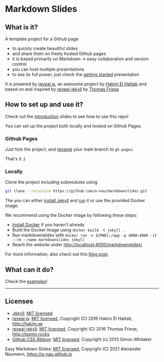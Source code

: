 # Markdown Slides

## What is it?

A template project for a Github page

- to quickly create beautiful slides
- and share them on freely hosted Github pages
- it is based primarily on Markdown &rarr; easy collaboration and version control
- you can host multiple presentations
- to see its full power, just check the [getting started](https://a-nau.github.io/markdownslides/getting_started) presentation

It is powered by [reveal.js](https://revealjs.com/), an awesome project by [Hakim El Hattab](https://twitter.com/hakimel) and based on and inspired by [reveal-jekyll](https://github.com/tasmo/reveal-jekyll) by [Thomas Friese](https://twitter.com/_tasmo)

## How to set up and use it?

Check out the [introduction](https://a-nau.github.io/markdownslides/getting_started#/02_intro) slides to see how to use this repo!

You can set up the project both locally and hosted on Github Pages.

### Github Pages

Just fork the project, and [rename](https://docs.github.com/en/github/administering-a-repository/managing-branches-in-your-repository/renaming-a-branch) your main branch to `gh-pages`.

That's it :)

### Locally

Clone the project including submodules using

```bash
git clone --recursive https://github.com/a-nau/markdownslides.git
```

The you can either [install Jekyll](https://jekyllrb.com/docs/installation/) and [run](https://jekyllrb.com/docs/usage/) it or use the provided Docker image.

We recommend using the Docker image by following these steps:

- [Install Docker](https://docs.docker.com/get-docker/) if you haven't already
- Build the Docker image using `docker build -t jekyll .`
- Run markdownslides with `docker run -v ${PWD}:/app -p 4000:4000 -it --rm --name markdownslides jekyll`
- Reach the website under [http://localhost:4000/markdownslides/](http://localhost:4000/markdownslides/)

For more information, also check out this [blog post](https://alcher.dev/2020/jekyll-on-docker/).

## What can it do?

Check the [examples](https://a-nau.github.io/markdownslides/getting_started#/03_examples)!

---

## Licenses

- [Jekyll](//github.com/jekyll/jekyll): [MIT licensed](//github.com/jekyll/jekyll/blob/master/LICENSE)
- [reveal.js](//github.com/hakimel/reveal.js): [MIT licensed](//github.com/hakimel/assets/reveal.js/blob/master/LICENSE), Copyright (C) 2016 Hakim El Hattab, http://hakim.se
- [reveal-jekyll](//github.com/tasmo/reveal-jekyll): [MIT licensed](//github.com/tasmo/reveal-jekyll/blob/master/LICENSE), Copyright (C) 2016 Thomas Friese, http://tasmo.rocks
- [Github CSS Ribbon](https://github.com/simonwhitaker/github-fork-ribbon-css): [MIT licensed](https://github.com/simonwhitaker/github-fork-ribbon-css/blob/gh-pages/LICENSE), Copyright (c) 2013 Simon Whitaker

Easy Markdown Slides: [MIT licensed](./LICENSE), Copyright (C) 2021 Alexander Naumann, https://a-nau.github.io
